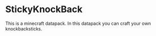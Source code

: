 # StickyKnockBack
This is a minecraft datapack. In this datapack you can craft your own knockbacksticks. 
